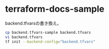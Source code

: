 # terraform-docs-sample

backend.tfvarsの書き換え。

```bash
cp backend.tfvars-sample backend.tfvars
vi backend.tfvars
tf init --backend-config="backend.tfvars"
```
